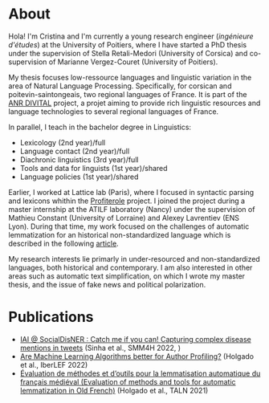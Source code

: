 
# About

Hola! I'm Cristina and I'm currently a young research engineer (*ingénieure d'études*) at the University of Poitiers, where I have started a PhD thesis under the supervision of Stella Retali-Medori (University of Corsica) and co-supervision of Marianne Vergez-Couret (University of Poitiers).

My thesis focuses low-ressource languages and linguistic variation in the area of Natural Language Processing. Specifically, for corsican and poitevin-saintongeais, two regional languages of France. It is part of the [ANR DIVITAL](https://anr.fr/Project-ANR-17-CE23-0025) project, a projet aiming to provide rich linguistic resources and language technologies to several regional languages of France.

In parallel, I teach in the bachelor degree in Linguistics:

- Lexicology (2nd year)/full
- Language contact (2nd year)/full
- Diachronic linguistics (3rd year)/full
- Tools and data for linguists (1st year)/shared
- Language policies (1st year)/shared

Earlier, I worked at Lattice lab (Paris), where I focused in syntactic parsing and lexicons whithin the [Profiterole](https://www.lattice.cnrs.fr/amp/projets/projets-passes/projets-anr/projet-anr-profiterole/) project. I joined the project during a master internship at the ATILF laboratory (Nancy) under the supervision of Mathieu Constant (University of Lorraine) and Alexey Lavrentiev (ENS Lyon). During that time, my work focused on the challenges of automatic lemmatization for an historical non-standardized language which is described in the following [article](https://aclanthology.org/2021.jeptalnrecital-taln.14/).

My research interests lie primarly in under-resourced and non-standardized languages, both historical and contemporary. I am also interested in other areas such as automatic text simplification, on which I wrote my master thesis, and the issue of fake news and political polarization.


# Publications
- [IAI @ SocialDisNER : Catch me if you can! Capturing complex disease mentions in tweets](https://aclanthology.org/2022.smm4h-1.25) (Sinha et al., SMM4H 2022, )  
- [Are Machine Learning Algorithms better for Author Profiling?](https://ceur-ws.org/Vol-3202/politices-paper5.pdf) (Holgado et al., IberLEF 2022)
- [Évaluation de méthodes et d’outils pour la lemmatisation automatique du français médiéval (Evaluation of methods and tools for automatic lemmatization in Old French)](https://aclanthology.org/2021.jeptalnrecital-taln.14) (Holgado et al., TALN 2021)  
